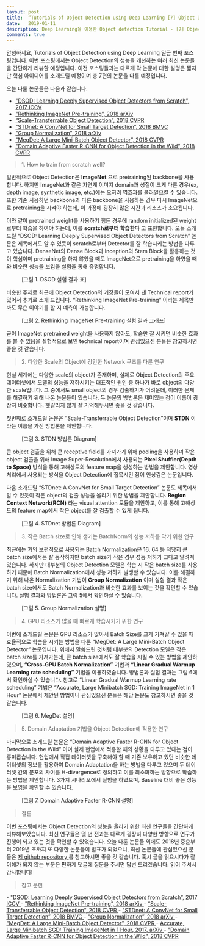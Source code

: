 ```yaml
---
layout: post
title:  “Tutorials of Object Detection using Deep Learning [7] Object Detection 최신 논문 소개 Review”
date:   2019-01-11
description: Deep Learning을 이용한 Object detection Tutorial - [7] Object Detection 최신 논문들을 간단하게 Review하였습니다.
comments: true
---
```


안녕하세요, Tutorials of Object Detection using Deep Learning 일곱 번째 포스팅입니다. 
이번 포스팅에서는 Object Detection의 성능을 개선하는 여러 최신 논문들을 간단하게 리뷰할 예정입니다. 
이전 포스팅들과는 다르게 각 논문에 대한 설명은 짧지만 핵심 아이디어를 소개드릴 예정이며 총 7편의 논문을 다룰 예정입니다. 

오늘 다룰 논문들은 다음과 같습니다.

- <a href="https://arxiv.org/pdf/1708.01241.pdf" target="_blank"> "DSOD: Learning Deeply Supervised Object Detectors from Scratch”, 2017 ICCV </a>  
- <a href="https://arxiv.org/pdf/1811.08883.pdf" target="_blank"> "Rethinking ImageNet Pre-training”, 2018 arXiv </a>  
- <a href="http://openaccess.thecvf.com/content_cvpr_2018/papers/Zhou_Scale-Transferrable_Object_Detection_CVPR_2018_paper.pdf" target="_blank"> “Scale-Transferrable Object Detection”, 2018 CVPR </a>  
- <a href="http://bmvc2018.org/contents/papers/0897.pdf" target="_blank"> "STDnet: A ConvNet for Small Target Detection”, 2018 BMVC  </a>  
- <a href="https://arxiv.org/pdf/1803.08494.pdf" target="_blank"> "Group Normalization”, 2018 arXiv </a>  
- <a href="http://openaccess.thecvf.com/content_cvpr_2018/papers/Peng_MegDet_A_Large_CVPR_2018_paper.pdf" target="_blank"> "MegDet: A Large Mini-Batch Object Detector”, 2018 CVPR </a>  
- <a href="http://openaccess.thecvf.com/content_cvpr_2018/papers/Chen_Domain_Adaptive_Faster_CVPR_2018_paper.pdf" target="_blank"> "Domain Adaptive Faster R-CNN for Object Detection in the Wild”, 2018 CVPR </a>  

<blockquote> 1. How to train from scratch well?  </blockquote>

일반적으로 Object Detection은 **ImageNet** 으로 pretraining된 backbone을 사용합니다. 
하지만 ImageNet과 같은 자연계 이미지 domain과 성질이 크게 다른 경우(ex, depth image, synthetic image, etc.)에는 오히려 역효과를 불러일으킬 수 있습니다. 
또한 기존 사용하던 backbone과 다른 backbone을 사용하는 경우 다시 ImageNet으로 pretraining을 시켜야 하는데, 이 과정에 굉장히 많은 시간과 리소스가 소요됩니다.

이와 같이 pretrained weight를 사용하기 힘든 경우에 random initialized된 weight로부터 학습을 하여야 하는데, 이를 **scratch로부터 학습한다** 고 표현합니다. 
오늘 소개드릴 “DSOD: Learning Deeply Supervised Object Detectors from Scratch” 논문은 제목에서도 알 수 있듯이 scratch로부터 Detector를 잘 학습시키는 방법을 다루고 있습니다. 
DenseNet의 Dense Block과 Inception의 Stem Block을 활용하는 것이 핵심이며 pretraining을 하지 않았을 때도 ImageNet으로 pretraining을 하였을 때와 비슷한 성능을 보임을 실험을 통해 증명합니다.

<figure>
	<img src="{{ '/assets/img/object_detection_seventh/1.PNG' | prepend: site.baseurl }}" alt=""> 
	<figcaption> [그림 1. DSOD 실험 결과 표] </figcaption>
</figure> 

비슷한 주제로 최근에 Object Detection의 거장들이 모여서 낸 Technical report가 있어서 추가로 소개 드립니다. 
“Rethinking ImageNet Pre-training” 이라는 제목만 봐도 무슨 이야기를 할 지 예측이 가능합니다. 

<figure>
	<img src="{{ '/assets/img/object_detection_seventh/2.PNG' | prepend: site.baseurl }}" alt=""> 
	<figcaption> [그림 2. Rethinking ImageNet Pre-training 실험 결과 그래프] </figcaption>
</figure> 

굳이 ImageNet pretrained weight을 사용하지 않아도, 학습만 잘 시키면 비슷한 효과를 볼 수 있음을 실험적으로 보인 technical report이며 관심있으신 분들은 참고하시면 좋을 것 같습니다. 

<blockquote> 2. 다양한 Scale의 Object에 강인한 Network 구조를 다룬 연구 </blockquote>  

현실 세계에는 다양한 scale의 object가 존재하며, 실제로 Object Detection의 주요 데이터셋에서 모델의 성능을 저하시키는 대표적인 원인 중 하나가 바로 object의 다양한 scale입니다. 
그 중에서도 small object의 경우 검출하기가 어려운데, 이러한 문제를 해결하기 위해 나온 논문들이 있습니다. 
두 논문의 방법론은 재미있는 점이 이름이 굉장히 비슷합니다. 헷갈리지 않게 잘 기억해두시면 좋을 것 같습니다.

첫번째로 소개드릴 논문은 “Scale-Transferrable Object Detection”이며 **STDN** 이라는 이름을 가진 방법론을 제안합니다. 

<figure>
	<img src="{{ '/assets/img/object_detection_seventh/3.PNG' | prepend: site.baseurl }}" alt=""> 
	<figcaption> [그림 3. STDN 방법론 Diagram] </figcaption>
</figure> 

큰 object 검출을 위해 큰 receptive field를 가져가기 위해 pooling을 사용하며 작은 object 검출을 위해 Image Super-Resolution에서 사용되는 **Pixel Shuffler(Depth to Space)** 방식을 통해 고해상도의 feature map을 생성하는 방법을 제안합니다. 
영상 처리에서 사용되는 방식을 Object Detection에 접목시킨 점이 인상깊은 논문입니다.

다음 소개드릴 “STDnet: A ConvNet for Small Target Detection” 논문도 제목에서 알 수 있듯이 작은 object의 검출 성능을 올리기 위한 방법을 제안합니다.
**Region Context Network(RCN)** 라는 visual attention 모듈을 제안하고, 이를 통해 고해상도의 feature map에서 작은 object를 잘 검출할 수 있게 됩니다. 

<figure>
	<img src="{{ '/assets/img/object_detection_seventh/4.PNG' | prepend: site.baseurl }}" alt=""> 
	<figcaption> [그림 4. STDnet 방법론 Diagram] </figcaption>
</figure> 

<blockquote> 3. 작은 Batch size로 인해 생기는 BatchNorm의 성능 저하를 막기 위한 연구 </blockquote>  

최근에는 거의 보편적으로 사용되는 Batch Normalization은 16, 64 등 적당히 큰 batch size에서는 잘 동작하지만 batch size가 작은 경우 성능 저하가 크다고 알려져 있습니다. 
하지만 대부분의 Object Detection 모델은 학습 시 작은 batch size를 사용하기 때문에 Batch Normalization에서 성능 저하가 발생할 수 있습니다. 
이를 해결하기 위해 나온 Normalization 기법이 **Group Normalization** 이며 실험 결과 작은 batch size에서도 Batch Normalization과 비슷한 효과를 보이는 것을 확인할 수 있습니다. 
실험 결과와 방법론은 그림 5에서 확인하실 수 있습니다. 

<figure>
	<img src="{{ '/assets/img/object_detection_seventh/5.PNG' | prepend: site.baseurl }}" alt=""> 
	<figcaption> [그림 5. Group Normalization 설명] </figcaption>
</figure> 

<blockquote> 4. GPU 리소스가 많을 때 빠르게 학습시키기 위한 연구 </blockquote>  

이번에 소개드릴 논문은 GPU 리소스가 많아서 Batch Size를 크게 가져갈 수 있을 때 효율적으로 학습을 시키는 방법을 다룬 “MegDet: A Large Mini-Batch Object Detector” 논문입니다. 
위에서 말씀드린 것처럼 대부분의 Detection 모델은 작은 batch size를 가져가는데, 큰 batch size에서도 잘 학습을 시킬 수 있는 방법을 제안하였으며, **“Cross-GPU Batch Normalization”** 기법과 **“Linear Gradual Warmup Learning rate scheduling”** 기법을 이용하였습니다. 
방법론과 실험 결과는 그림 6에서 확인하실 수 있습니다. 
참고로 “Linear Gradual Warmup Learning rate scheduling” 기법은 “Accurate, Large Minibatch SGD: Training ImageNet in 1 Hour” 논문에서 제안된 방법이니 관심있으신 분들은 해당 논문도 참고하시면 좋을 것 같습니다. 

<figure>
	<img src="{{ '/assets/img/object_detection_seventh/6.PNG' | prepend: site.baseurl }}" alt=""> 
	<figcaption> [그림 6. MegDet 설명] </figcaption>
</figure> 

<blockquote> 5. Domain Adaptation 기법을 Object Detection에 적용한 연구 </blockquote>  

마지막으로 소개드릴 논문은 “Domain Adaptive Faster R-CNN for Object Detection in the Wild” 이며 실제 현업에서 적용할 때의 상황을 다루고 있다는 점이 흥미롭습니다. 
현업에서 직접 데이터셋을 구축해야 할 때 기존 보유하고 있던 비슷한 데이터셋의 정보를 활용하여 Domain Adaptation을 하는 방법을 다루고 있으며 두 데이터셋 간의 분포의 차이를 H-divergence로 정의하고 이를 최소화하는 방향으로 학습하는 방법을 제안합니다. 
3가지 시나리오에서 실험을 하였으며, Baseline 대비 좋은 성능을 보임을 확인할 수 있습니다.

<figure>
	<img src="{{ '/assets/img/object_detection_seventh/7.PNG' | prepend: site.baseurl }}" alt=""> 
	<figcaption> [그림 7. Domain Adaptive Faster R-CNN 설명] </figcaption>
</figure> 

<blockquote> 결론 </blockquote>  

이번 포스팅에서는 Object Detection의 성능을 올리기 위한 최신 연구들을 간단하게 리뷰해보았습니다. 
최신 연구들은 몇 년 전과는 다르게 굉장히 다양한 방향으로 연구가 진행이 되고 있는 것을 확인할 수 있었습니다. 
오늘 다룬 논문들 외에도 2018년 중순부터 2019년 초까지 또 다양한 논문들이 발표가 되었으니, 최신 논문들에 관심있으신 분들은 
<a href="https://github.com/hoya012/deep_learning_object_detection" target="_blank"> 제 github repository </a>
를 참고하시면 좋을 것 같습니다. 
혹시 글을 읽으시다가 잘 이해가 되지 않는 부분은 편하게 댓글에 질문을 주시면 답변 드리겠습니다. 읽어 주셔서 감사합니다! 

<blockquote> 참고 문헌 </blockquote>  
- <a href="https://arxiv.org/pdf/1708.01241.pdf" target="_blank"> "DSOD: Learning Deeply Supervised Object Detectors from Scratch”, 2017 ICCV </a>  
- <a href="https://arxiv.org/pdf/1811.08883.pdf" target="_blank"> "Rethinking ImageNet Pre-training”, 2018 arXiv </a>  
- <a href="http://openaccess.thecvf.com/content_cvpr_2018/papers/Zhou_Scale-Transferrable_Object_Detection_CVPR_2018_paper.pdf" target="_blank"> “Scale-Transferrable Object Detection”, 2018 CVPR </a>  
- <a href="http://bmvc2018.org/contents/papers/0897.pdf" target="_blank"> "STDnet: A ConvNet for Small Target Detection”, 2018 BMVC  </a>  
- <a href="https://arxiv.org/pdf/1803.08494.pdf" target="_blank"> "Group Normalization”, 2018 arXiv </a>  
- <a href="http://openaccess.thecvf.com/content_cvpr_2018/papers/Peng_MegDet_A_Large_CVPR_2018_paper.pdf" target="_blank"> "MegDet: A Large Mini-Batch Object Detector”, 2018 CVPR </a>  
- <a href="https://arxiv.org/pdf/1706.02677.pdf" target="_blank"> Accurate, Large Minibatch SGD: Training ImageNet in 1 Hour, 2017, arXiv </a>  
- <a href="http://openaccess.thecvf.com/content_cvpr_2018/papers/Chen_Domain_Adaptive_Faster_CVPR_2018_paper.pdf" target="_blank"> "Domain Adaptive Faster R-CNN for Object Detection in the Wild”, 2018 CVPR </a>  
